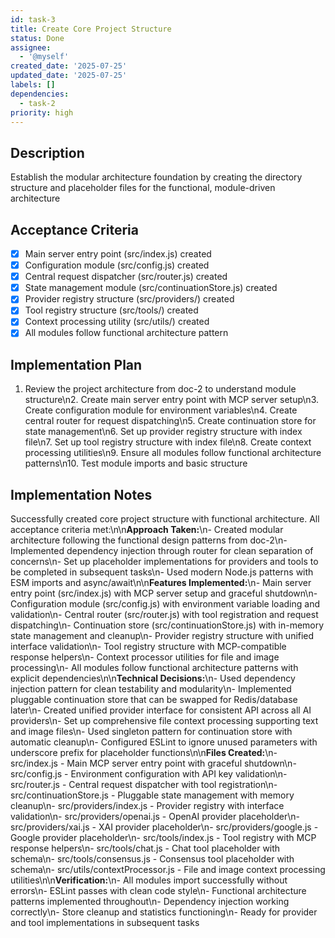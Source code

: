 ```yaml
---
id: task-3
title: Create Core Project Structure
status: Done
assignee:
  - '@myself'
created_date: '2025-07-25'
updated_date: '2025-07-25'
labels: []
dependencies:
  - task-2
priority: high
---
```


## Description

Establish the modular architecture foundation by creating the directory structure and placeholder files for the functional, module-driven architecture

## Acceptance Criteria

- [x] Main server entry point (src/index.js) created
- [x] Configuration module (src/config.js) created
- [x] Central request dispatcher (src/router.js) created
- [x] State management module (src/continuationStore.js) created
- [x] Provider registry structure (src/providers/) created
- [x] Tool registry structure (src/tools/) created
- [x] Context processing utility (src/utils/) created
- [x] All modules follow functional architecture pattern

## Implementation Plan

1. Review the project architecture from doc-2 to understand module structure\n2. Create main server entry point with MCP server setup\n3. Create configuration module for environment variables\n4. Create central router for request dispatching\n5. Create continuation store for state management\n6. Set up provider registry structure with index file\n7. Set up tool registry structure with index file\n8. Create context processing utilities\n9. Ensure all modules follow functional architecture patterns\n10. Test module imports and basic structure

## Implementation Notes

Successfully created core project structure with functional architecture. All acceptance criteria met:\n\n**Approach Taken:**\n- Created modular architecture following the functional design patterns from doc-2\n- Implemented dependency injection through router for clean separation of concerns\n- Set up placeholder implementations for providers and tools to be completed in subsequent tasks\n- Used modern Node.js patterns with ESM imports and async/await\n\n**Features Implemented:**\n- Main server entry point (src/index.js) with MCP server setup and graceful shutdown\n- Configuration module (src/config.js) with environment variable loading and validation\n- Central router (src/router.js) with tool registration and request dispatching\n- Continuation store (src/continuationStore.js) with in-memory state management and cleanup\n- Provider registry structure with unified interface validation\n- Tool registry structure with MCP-compatible response helpers\n- Context processor utilities for file and image processing\n- All modules follow functional architecture patterns with explicit dependencies\n\n**Technical Decisions:**\n- Used dependency injection pattern for clean testability and modularity\n- Implemented pluggable continuation store that can be swapped for Redis/database later\n- Created unified provider interface for consistent API across all AI providers\n- Set up comprehensive file context processing supporting text and image files\n- Used singleton pattern for continuation store with automatic cleanup\n- Configured ESLint to ignore unused parameters with underscore prefix for placeholder functions\n\n**Files Created:**\n- src/index.js - Main MCP server entry point with graceful shutdown\n- src/config.js - Environment configuration with API key validation\n- src/router.js - Central request dispatcher with tool registration\n- src/continuationStore.js - Pluggable state management with memory cleanup\n- src/providers/index.js - Provider registry with interface validation\n- src/providers/openai.js - OpenAI provider placeholder\n- src/providers/xai.js - XAI provider placeholder\n- src/providers/google.js - Google provider placeholder\n- src/tools/index.js - Tool registry with MCP response helpers\n- src/tools/chat.js - Chat tool placeholder with schema\n- src/tools/consensus.js - Consensus tool placeholder with schema\n- src/utils/contextProcessor.js - File and image context processing utilities\n\n**Verification:**\n- All modules import successfully without errors\n- ESLint passes with clean code style\n- Functional architecture patterns implemented throughout\n- Dependency injection working correctly\n- Store cleanup and statistics functioning\n- Ready for provider and tool implementations in subsequent tasks
